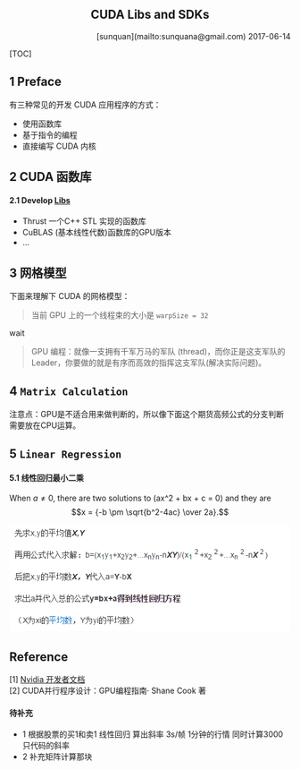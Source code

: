 <!--
@Author: sunquan  
@DateTime 2017-06-14 T10:24:33+0800
@email: sunquana@gmail.com
Copyright@2017  
--> 
<center> <h2>CUDA Libs and SDKs</h2></center>
<p align="right">[sunquan](mailto:sunquana@gmail.com) 2017-06-14   </p>


[TOC]

## 1 Preface
<!-- 才发现之前用协同过滤写的ACM题目推荐算法，现在才意识到这是属于数据挖掘的范畴。-->
  有三种常见的开发 CUDA 应用程序的方式：

- 使用函数库  
- 基于指令的编程  
- 直接编写 CUDA 内核 

## 2 CUDA 函数库
#### 2.1 Develop [Libs](https://developer.nvidia.com/gpu-accelerated-libraries)
- Thrust 一个C++ STL 实现的函数库
- CuBLAS (基本线性代数)函数库的GPU版本
- ...



## 3 网格模型
下面来理解下 CUDA 的网格模型：  
>当前 GPU 上的一个线程束的大小是 `warpSize = 32`

wait

>GPU 编程：就像一支拥有千军万马的军队 (thread)，而你正是这支军队的Leader，你要做的就是有序而高效的指挥这支军队(解决实际问题)。

## 4 `Matrix Calculation`
注意点：GPU是不适合用来做判断的，所以像下面这个期货高频公式的分支判断需要放在CPU运算。 

## 5 `Linear Regression` 
#### 5.1 线性回归最小二乘  

When $a \ne 0$, there are two solutions to \(ax^2 + bx + c = 0\) and they are
$$x = {-b \pm \sqrt{b^2-4ac} \over 2a}.$$

![](../png/linear.png)  





<!--
> 一个简单的 CUDA 线性回归代码：[cuda-lreg](https://github.com/keenon/cuda-lreg)

![](png/future_highHZ.png)
-->







## Reference
[1] [Nvidia 开发者文档](http://docs.nvidia.com/cuda/cuda-installation-guide-microsoft-windows/index.html)   
[2] CUDA并行程序设计：GPU编程指南· Shane Cook 著   
 

#### 待补充
- 1 根据股票的买1和卖1 线性回归 算出斜率 3s/帧 1分钟的行情
   同时计算3000只代码的斜率
- 2 补充矩阵计算那块 

